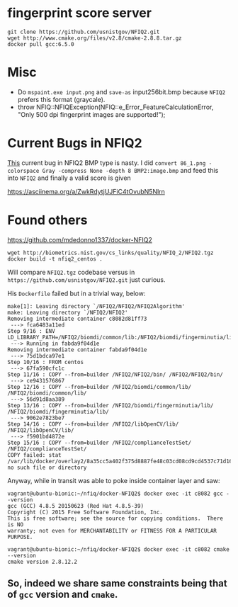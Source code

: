 # fingerprint score server

```
git clone https://github.com/usnistgov/NFIQ2.git
wget http://www.cmake.org/files/v2.8/cmake-2.8.8.tar.gz
docker pull gcc:6.5.0
```

# Misc
- Do `mspaint.exe input.png` and `save-as` input256bit.bmp because `NFIQ2` prefers this format (graycale).
- throw NFIQ::NFIQException(NFIQ::e_Error_FeatureCalculationError, "Only 500 dpi fingerprint images are supported!");

# Current Bugs in NFIQ2
[This](https://github.com/usnistgov/NFIQ2/issues/29) current bug in NFIQ2 BMP type is nasty. 
I did `convert 86_1.png -colorspace Gray -compress None -depth 8 BMP2:image.bmp` and feed this into `NFIQ2`
and finally a valid score is given 

https://asciinema.org/a/ZwkRdytjUJFiC4tOvubN5Nlrn

# Found others
https://github.com/mdedonno1337/docker-NFIQ2

```
wget http://biometrics.nist.gov/cs_links/quality/NFIQ_2/NFIQ2.tgz
docker build -t nfiq2_centos .
```

Will compare `NFIQ2.tgz` codebase versus in `https://github.com/usnistgov/NFIQ2.git` just curious.

His `Dockerfile` failed but in a trivial way, below:
```
make[1]: Leaving directory `/NFIQ2/NFIQ2/NFIQ2Algorithm'
make: Leaving directory `/NFIQ2/NFIQ2'
Removing intermediate container c8082d81ff73
 ---> fca6483a11ed
Step 9/16 : ENV LD_LIBRARY_PATH=/NFIQ2/biomdi/common/lib:/NFIQ2/biomdi/fingerminutia/lib:/NFIQ2/libOpenCV/lib
 ---> Running in fabda9f04d1e
Removing intermediate container fabda9f04d1e
 ---> 75d1bdca97e1
Step 10/16 : FROM centos
 ---> 67fa590cfc1c
Step 11/16 : COPY --from=builder /NFIQ2/NFIQ2/bin/ /NFIQ2/NFIQ2/bin/
 ---> ce9431576867
Step 12/16 : COPY --from=builder /NFIQ2/biomdi/common/lib/ /NFIQ2/biomdi/common/lib/
 ---> 56d91d8aa389
Step 13/16 : COPY --from=builder /NFIQ2/biomdi/fingerminutia/lib/ /NFIQ2/biomdi/fingerminutia/lib/
 ---> 9062e7823be7
Step 14/16 : COPY --from=builder /NFIQ2/libOpenCV/lib/ /NFIQ2/libOpenCV/lib/
 ---> f5901bd4872e
Step 15/16 : COPY --from=builder /NFIQ2/complianceTestSet/ /NFIQ2/complianceTestSet/
COPY failed: stat /var/lib/docker/overlay2/8a35cc5a402f375d8887fe48c03cd08cd9cd4537c71d1612fda59f3ba80405a8/merged/NFIQ2/complianceTestSet: no such file or directory
```

Anyway, while in transit was able to poke inside container layer and saw:
```
vagrant@ubuntu-bionic:~/nfiq/docker-NFIQ2$ docker exec -it c8082 gcc --version
gcc (GCC) 4.8.5 20150623 (Red Hat 4.8.5-39)
Copyright (C) 2015 Free Software Foundation, Inc.
This is free software; see the source for copying conditions.  There is NO
warranty; not even for MERCHANTABILITY or FITNESS FOR A PARTICULAR PURPOSE.

vagrant@ubuntu-bionic:~/nfiq/docker-NFIQ2$ docker exec -it c8082 cmake --version
cmake version 2.8.12.2
```

So, indeed we share same constraints being that of `gcc` version and `cmake`. 
- 

